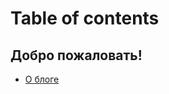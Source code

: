 # Table of contents

## Добро пожаловать! <a href="#welcome" id="welcome"></a>

* [О блоге](README.md)

